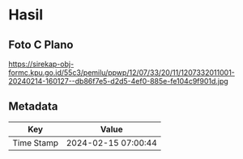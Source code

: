 # Hasil

## Foto C Plano

https://sirekap-obj-formc.kpu.go.id/55c3/pemilu/ppwp/12/07/33/20/11/1207332011001-20240214-160127--db86f7e5-d2d5-4ef0-885e-fe104c9f901d.jpg


## Metadata

| Key        | Value               |
| ---------- | ------------------- |
| Time Stamp | 2024-02-15 07:00:44 |



